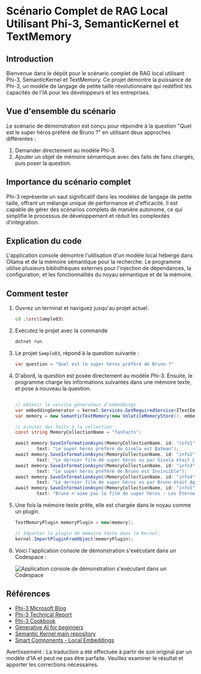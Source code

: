 # Scénario Complet de RAG Local Utilisant Phi-3, SemanticKernel et TextMemory

## Introduction

Bienvenue dans le dépôt pour le scénario complet de RAG local utilisant Phi-3, SemanticKernel et TextMemory. Ce projet démontre la puissance de Phi-3, un modèle de langage de petite taille révolutionnaire qui redéfinit les capacités de l'IA pour les développeurs et les entreprises.

## Vue d'ensemble du scénario

Le scénario de démonstration est conçu pour répondre à la question "Quel est le super héros préféré de Bruno ?" en utilisant deux approches différentes :

1. Demander directement au modèle Phi-3.
2. Ajouter un objet de mémoire sémantique avec des faits de fans chargés, puis poser la question.

## Importance du scénario complet

Phi-3 représente un saut significatif dans les modèles de langage de petite taille, offrant un mélange unique de performance et d'efficacité. Il est capable de gérer des scénarios complets de manière autonome, ce qui simplifie le processus de développement et réduit les complexités d'intégration.

## Explication du code

L'application console démontre l'utilisation d'un modèle local hébergé dans Ollama et de la mémoire sémantique pour la recherche. Le programme utilise plusieurs bibliothèques externes pour l'injection de dépendances, la configuration, et les fonctionnalités du noyau sémantique et de la mémoire.

## Comment tester

1. Ouvrez un terminal et naviguez jusqu'au projet actuel.

    ```bash
    cd .\src\Sample03\
    ```

1. Exécutez le projet avec la commande

    ```bash
    dotnet run
    ```

1. Le projet `Sample03`, répond à la question suivante :

    ```csharp
    var question = "Quel est le super héros préféré de Bruno ?"
    ```

1. D'abord, la question est posée directement au modèle Phi-3. Ensuite, le programme charge les informations suivantes dans une mémoire texte, et pose à nouveau la question.

    ```csharp

    // obtenir le service générateur d'embeddings
    var embeddingGenerator = kernel.Services.GetRequiredService<ITextEmbeddingGenerationService>();
    var memory = new SemanticTextMemory(new VolatileMemoryStore(), embeddingGenerator);    

    // ajouter des faits à la collection
    const string MemoryCollectionName = "fanFacts";
    
    await memory.SaveInformationAsync(MemoryCollectionName, id: "info1", 
            text: "Le super héros préféré de Gisela est Batman");
    await memory.SaveInformationAsync(MemoryCollectionName, id: "info2", 
            text: "Le dernier film de super héros vu par Gisela était Les Gardiens de la Galaxie Vol 3");
    await memory.SaveInformationAsync(MemoryCollectionName, id: "info3", 
            text: "Le super héros préféré de Bruno est Invincible");
    await memory.SaveInformationAsync(MemoryCollectionName, id: "info4", 
            text: "Le dernier film de super héros vu par Bruno était Aquaman II");
    await memory.SaveInformationAsync(MemoryCollectionName, id: "info5", 
            text: "Bruno n'aime pas le film de super héros : Les Éternels");    
    ```

1. Une fois la mémoire texte prête, elle est chargée dans le noyau comme un plugin.

    ```csharp
    TextMemoryPlugin memoryPlugin = new(memory);
    
    // Importer le plugin de mémoire texte dans le Kernel.
    kernel.ImportPluginFromObject(memoryPlugin);    
    ```

1. Voici l'application console de démonstration s'exécutant dans un Codespace :

    ![Application console de démonstration s'exécutant dans un Codespace](../../../../../../../md/07.Labs/CsharpOllamaCodeSpaces/src/Sample03/img/10RAGPhi3.gif)

## Références

- [Phi-3 Microsoft Blog](https://aka.ms/phi3blog-april)
- [Phi-3 Technical Report](https://aka.ms/phi3-tech-report)
- [Phi-3 Cookbook](https://aka.ms/Phi-3CookBook)
- [Generative AI for beginners](https://github.com/microsoft/generative-ai-for-beginners)
- [Semantic Kernel main repository](https://github.com/microsoft/semantic-kernel)
- [Smart Components - Local Embeddings](https://github.com/dotnet-smartcomponents/smartcomponents/blob/main/docs/local-embeddings.md)

Avertissement : La traduction a été effectuée à partir de son original par un modèle d'IA et peut ne pas être parfaite. 
Veuillez examiner le résultat et apporter les corrections nécessaires.